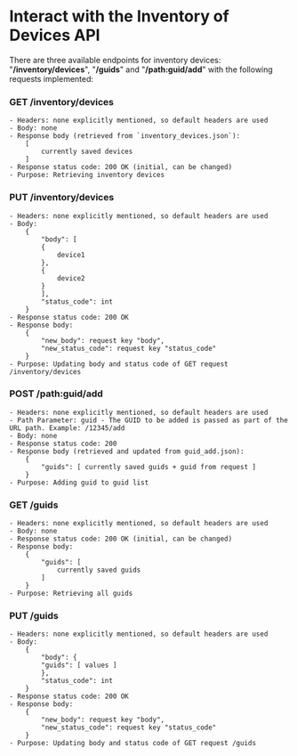 # Interact with the Inventory of Devices API
There are three available endpoints for inventory devices: "**/inventory/devices**", "**/guids**" and "**/path:guid/add**" with the following requests implemented:
### GET /inventory/devices
	- Headers: none explicitly mentioned, so default headers are used
	- Body: none
	- Response body (retrieved from `inventory_devices.json`): 
 		[
		    currently saved devices
		]
	- Response status code: 200 OK (initial, can be changed)
	- Purpose: Retrieving inventory devices
### PUT /inventory/devices
	- Headers: none explicitly mentioned, so default headers are used
	- Body:
		{
		    "body": [
			{
			    device1
			},
			{
			    device2
			}
		    ],
		    "status_code": int
		}
	- Response status code: 200 OK
	- Response body: 
 		{
   		    "new_body": request key "body",
		    "new_status_code": request key "status_code"
		}
 	- Purpose: Updating body and status code of GET request /inventory/devices
### POST /path:guid/add
	- Headers: none explicitly mentioned, so default headers are used
 	- Path Parameter: guid - The GUID to be added is passed as part of the URL path. Example: /12345/add
	- Body: none
	- Response status code: 200
	- Response body (retrieved and updated from guid_add.json):
	 	{
		    "guids": [ currently saved guids + guid from request ]
		}
 	- Purpose: Adding guid to guid list
### GET /guids
	- Headers: none explicitly mentioned, so default headers are used
	- Body: none
	- Response status code: 200 OK (initial, can be changed)
	- Response body: 
		{
		    "guids": [
		        currently saved guids
		    ]
		}
	- Purpose: Retrieving all guids
### PUT /guids
	- Headers: none explicitly mentioned, so default headers are used
 	- Body:
		{
		    "body": {
			"guids": [ values ]
		    },
		    "status_code": int
		}
  	- Response status code: 200 OK
	- Response body:
		{
   		    "new_body": request key "body",
		    "new_status_code": request key "status_code"
		}
	- Purpose: Updating body and status code of GET request /guids